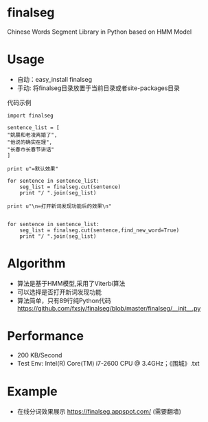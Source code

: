 finalseg
========
Chinese Words Segment Library in Python based on HMM Model

Usage
========
* 自动：easy_install finalseg
* 手动: 将finalseg目录放置于当前目录或者site-packages目录



代码示例


	import finalseg

	sentence_list = [
	"姚晨和老凌离婚了",
	"他说的确实在理",
	"长春市长春节讲话"
	]

	print u"=默认效果"

	for sentence in sentence_list:
		seg_list = finalseg.cut(sentence)
		print "/ ".join(seg_list)

	print u"\n=打开新词发现功能后的效果\n"


	for sentence in sentence_list:
		seg_list = finalseg.cut(sentence,find_new_word=True)
		print "/ ".join(seg_list)


Algorithm
=========
* 算法是基于HMM模型,采用了Viterbi算法
* 可以选择是否打开新词发现功能
* 算法简单，只有89行纯Python代码 https://github.com/fxsjy/finalseg/blob/master/finalseg/__init__.py

Performance
=========
* 200 KB/Second
* Test Env: Intel(R) Core(TM) i7-2600 CPU @ 3.4GHz；《围城》.txt

Example
=========
* 在线分词效果展示  https://finalseg.appspot.com/   (需要翻墙)
